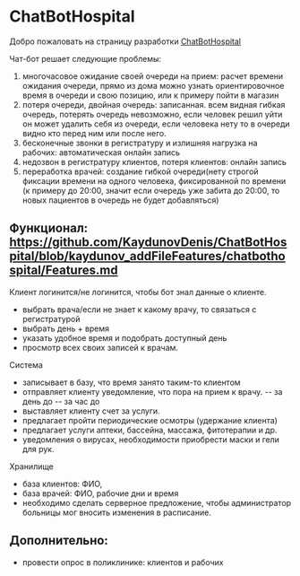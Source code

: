 # ChatBotHospital
Добро пожаловать на страницу разработки [ChatBotHospital](https://kaydunovdenis.github.io/ChatBotHospital)

Чат-бот решает следующие проблемы: 
1. многочасовое ожидание своей очереди на прием: расчет времени ожидания очереди, прямо из дома можно узнать ориентировочное время в очереди и свою позицию, или к примеру пойти в магазин
1. потеря очереди, двойная очередь: записанная. всем видная гибкая очередь, потерять очередь невозможно, если человек решил уйти он может удалить себя из очереди, если человека нету то в очереди видно кто перед ним или после него.
1. бесконечные звонки в регистратуру и излишняя нагрузка на рабочих: автоматическая онлайн запись
1. недозвон в регистратуру клиентов, потеря клиентов: онлайн запись
1. переработка врачей: создание гибкой очереди(нету строгой фиксации времени на одного человека, фиксированной по времени (к примеру до 20:00, значит если очередь уже забита до 20:00, то новых пациентов в очередь не будет добавляться)

## Функционал: https://github.com/KaydunovDenis/ChatBotHospital/blob/kaydunov_addFileFeatures/chatbothospital/Features.md
Клиент логинится/не логинится, чтобы бот знал данные о клиенте.
- выбрать врача/если не знает к какому врачу, то связаться с регистратурой
- выбрать день + время
- указать удобное время и подобрать доступный день
- просмотр всех своих записей к врачам.

Система
- записывает в базу, что время занято таким-то клиентом
- отправляет клиенту уведомление, что пора на прием к врачу.
-- за день до
-- за час до
- выставляет клиенту счет за услуги.
- предлагает пройти периодические осмотры (удержание клиента)
- предлагает услуги аптеки, бассейна, массажа, фитотерапии и др.
- уведомления о вирусах, необходимости приобрести маски и гели для рук.

Хранилище
- база клиентов: ФИО,
- база врачей: ФИО, рабочие дни и время
- необходимо сделать серверное предложение, чтобы администратор больницы мог вносить изменения в расписание.

## Дополнительно:
- провести опрос в поликлинике: клиентов и рабочих

